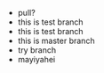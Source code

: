 + pull?
+ this is test branch
+ this is test branch
+ this is master branch
+ try branch
+ mayiyahei
